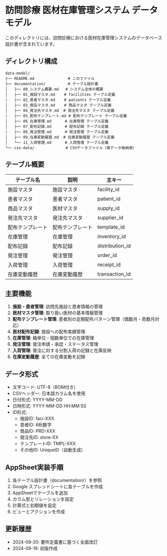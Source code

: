 # 訪問診療 医材在庫管理システム データモデル

このディレクトリには、訪問診療における医材在庫管理システムのデータベース設計書が含まれています。

## ディレクトリ構成

```
data-model/
├── README.md               # このファイル
├── documentation/          # テーブル設計書
│   ├── 00_システム概要.md   # システム全体の概要
│   ├── 01_施設マスタ.md    # facilities テーブル定義
│   ├── 02_患者マスタ.md    # patients テーブル定義
│   ├── 03_商品マスタ.md    # 商品マスタ テーブル定義
│   ├── 04_発注先マスタ.md  # 発注先マスタ テーブル定義
│   ├── 05_配布テンプレート.md # 配布テンプレート テーブル定義
│   ├── 06_在庫管理.md      # 在庫管理 テーブル定義
│   ├── 07_配布記録.md      # 配布記録 テーブル定義
│   ├── 08_発注管理.md      # 発注管理 テーブル定義
│   ├── 09_在庫変動履歴.md  # 在庫変動履歴 テーブル定義
│   └── 11_入荷管理.md      # 入荷管理 テーブル定義
└── csv-data/              # CSVデータファイル（実データ格納用）
```

## テーブル概要

| テーブル名 | 説明 | 主キー |
|-----------|------|--------|
| 施設マスタ | 施設マスタ | facility_id |
| 患者マスタ | 患者マスタ | patient_id |
| 商品マスタ | 医材マスタ | supply_id |
| 発注先マスタ | 発注先マスタ | supplier_id |
| 配布テンプレート | 配布テンプレート | template_id |
| 在庫管理 | 在庫管理 | inventory_id |
| 配布記録 | 配布記録 | distribution_id |
| 発注管理 | 発注管理 | order_id |
| 入荷管理 | 入荷管理 | receipt_id |
| 在庫変動履歴 | 在庫変動履歴 | transaction_id |

## 主要機能

1. **施設・患者管理**: 訪問先施設と患者情報の管理
2. **医材マスタ管理**: 取り扱い医材の基本情報管理
3. **配布テンプレート管理**: 患者別の定期配布パターン管理（偶数月・奇数月対応）
4. **医材配布記録**: 施設への配布実績管理
5. **在庫管理**: 箱単位・個数単位での在庫管理
6. **発注管理**: 発注申請・承認・ステータス管理
7. **入荷管理**: 発注に対する分割入荷の記録と在庫反映
8. **在庫変動履歴**: 全ての在庫変動を記録

## データ形式

- 文字コード: UTF-8（BOM付き）
- CSVヘッダー: 日本語カラム名を使用
- 日付形式: YYYY-MM-DD
- 日時形式: YYYY-MM-DD HH:MM:SS
- ID形式:
  - 施設ID: faci-XXX
  - 患者ID: 6桁数字
  - 商品ID: PRD-XXX
  - 発注先ID: store-XX
  - テンプレートID: TMPL-XXX
  - その他ID: UniqueID（自動生成）

## AppSheet実装手順

1. 各テーブル設計書（documentation/）を参照
2. Google スプレッドシートに各テーブルを作成
3. AppSheetでテーブルを追加
4. カラム型とリレーションを設定
5. 計算式と初期値を設定
6. ビューとアクションを作成

## 更新履歴

- 2024-09-20: 要件定義書に基づく全面改訂
- 2024-09-19: 初版作成
